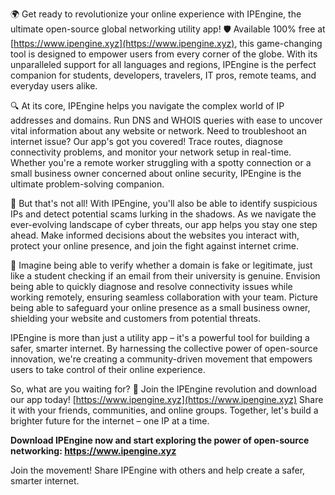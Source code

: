 🌍 Get ready to revolutionize your online experience with IPEngine, the ultimate open-source global networking utility app! 🛡️ Available 100% free at [https://www.ipengine.xyz](https://www.ipengine.xyz), this game-changing tool is designed to empower users from every corner of the globe. With its unparalleled support for all languages and regions, IPEngine is the perfect companion for students, developers, travelers, IT pros, remote teams, and everyday users alike.

🔍 At its core, IPEngine helps you navigate the complex world of IP addresses and domains. Run DNS and WHOIS queries with ease to uncover vital information about any website or network. Need to troubleshoot an internet issue? Our app's got you covered! Trace routes, diagnose connectivity problems, and monitor your network setup in real-time. Whether you're a remote worker struggling with a spotty connection or a small business owner concerned about online security, IPEngine is the ultimate problem-solving companion.

📡 But that's not all! With IPEngine, you'll also be able to identify suspicious IPs and detect potential scams lurking in the shadows. As we navigate the ever-evolving landscape of cyber threats, our app helps you stay one step ahead. Make informed decisions about the websites you interact with, protect your online presence, and join the fight against internet crime.

🚀 Imagine being able to verify whether a domain is fake or legitimate, just like a student checking if an email from their university is genuine. Envision being able to quickly diagnose and resolve connectivity issues while working remotely, ensuring seamless collaboration with your team. Picture being able to safeguard your online presence as a small business owner, shielding your website and customers from potential threats.

IPEngine is more than just a utility app – it's a powerful tool for building a safer, smarter internet. By harnessing the collective power of open-source innovation, we're creating a community-driven movement that empowers users to take control of their online experience.

So, what are you waiting for? 🚀 Join the IPEngine revolution and download our app today! [https://www.ipengine.xyz](https://www.ipengine.xyz) Share it with your friends, communities, and online groups. Together, let's build a brighter future for the internet – one IP at a time.

**Download IPEngine now and start exploring the power of open-source networking: https://www.ipengine.xyz**

Join the movement! Share IPEngine with others and help create a safer, smarter internet.